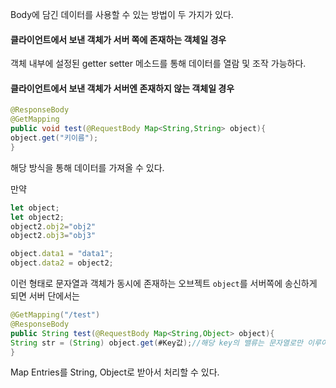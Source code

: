 Body에 담긴 데이터를 사용할 수 있는 방법이 두 가지가 있다.

#### 클라이언트에서 보낸 객체가 서버 쪽에 존재하는 객체일 경우


객체 내부에 설정된 getter setter 메소드를 통해 데이터를 열람 및 조작 가능하다.

#### 클라이언트에서 보낸 객체가 서버엔 존재하지 않는 객체일 경우


```java
@ResponseBody
@GetMapping
public void test(@RequestBody Map<String,String> object){
object.get("키이름");
}
```
해당 방식을 통해 데이터를 가져올 수 있다.

만약
```js
let object;
let object2;
object2.obj2="obj2"
object2.obj3="obj3"

object.data1 = "data1";
object.data2 = object2;
```
이런 형태로 문자열과 객체가 동시에 존재하는 오브젝트 `object`를 서버쪽에 송신하게 되면
서버 단에서는
```java
@GetMapping("/test")
@ResponseBody
public String test(@RequestBody Map<String,Object> object){
String str = (String) object.get(#Key값);//해당 key의 밸류는 문자열로만 이루어진 object여야한다.
}
```
Map Entries를 String, Object로 받아서 처리할 수 있다.
